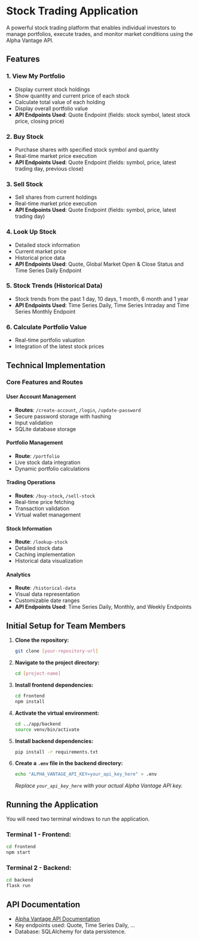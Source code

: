 # Stock Trading Application

A powerful stock trading platform that enables individual investors to manage portfolios, execute trades, and monitor market conditions using the Alpha Vantage API.

## Features

### 1. View My Portfolio

- Display current stock holdings
- Show quantity and current price of each stock
- Calculate total value of each holding
- Display overall portfolio value
- **API Endpoints Used**: Quote Endpoint (fields: stock symbol, latest stock price, closing price)

### 2. Buy Stock

- Purchase shares with specified stock symbol and quantity
- Real-time market price execution
- **API Endpoints Used**: Quote Endpoint (fields: symbol, price, latest trading day, previous close)

### 3. Sell Stock

- Sell shares from current holdings
- Real-time market price execution
- **API Endpoints Used**: Quote Endpoint (fields: symbol, price, latest trading day)

### 4. Look Up Stock

- Detailed stock information
- Current market price
- Historical price data
- **API Endpoints Used**: Quote, Global Market Open & Close Status and Time Series Daily Endpoint

### 5. Stock Trends (Historical Data)

- Stock trends from the past 1 day, 10 days, 1 month, 6 month and 1 year
- **API Endpoints Used**: Time Series Daily, Time Series Intraday and Time Series Monthly Endpoint

### 6. Calculate Portfolio Value

- Real-time portfolio valuation
- Integration of the latest stock prices

## Technical Implementation

### Core Features and Routes

#### User Account Management

- **Routes**: `/create-account`, `/login`, `/update-password`
- Secure password storage with hashing
- Input validation
- SQLite database storage

#### Portfolio Management

- **Route**: `/portfolio`
- Live stock data integration
- Dynamic portfolio calculations

#### Trading Operations

- **Routes**: `/buy-stock`, `/sell-stock`
- Real-time price fetching
- Transaction validation
- Virtual wallet management

#### Stock Information

- **Route**: `/lookup-stock`
- Detailed stock data
- Caching implementation
- Historical data visualization

#### Analytics

- **Route**: `/historical-data`
- Visual data representation
- Customizable date ranges
- **API Endpoints Used**: Time Series Daily, Monthly, and Weekly Endpoints

## Initial Setup for Team Members

1. **Clone the repository:**

   ```bash
   git clone [your-repository-url]
   ```

2. **Navigate to the project directory:**

   ```bash
   cd [project-name]
   ```

3. **Install frontend dependencies:**

   ```bash
   cd frontend
   npm install
   ```

4. **Activate the virtual environment:**

   ```bash
   cd ../app/backend
   source venv/bin/activate
   ```

5. **Install backend dependencies:**

   ```bash
   pip install -r requirements.txt
   ```

6. **Create a `.env` file in the backend directory:**

   ```bash
   echo "ALPHA_VANTAGE_API_KEY=your_api_key_here" > .env
   ```

   _Replace `your_api_key_here` with your actual Alpha Vantage API key._

## Running the Application

You will need two terminal windows to run the application.

### Terminal 1 - Frontend:

```bash
cd frontend
npm start
```

### Terminal 2 - Backend:

```bash
cd backend
flask run
```

## API Documentation

- [Alpha Vantage API Documentation](https://www.alphavantage.co/documentation/)
- Key endpoints used: Quote, Time Series Daily, ...
- Database: SQLAlchemy for data persistence.

